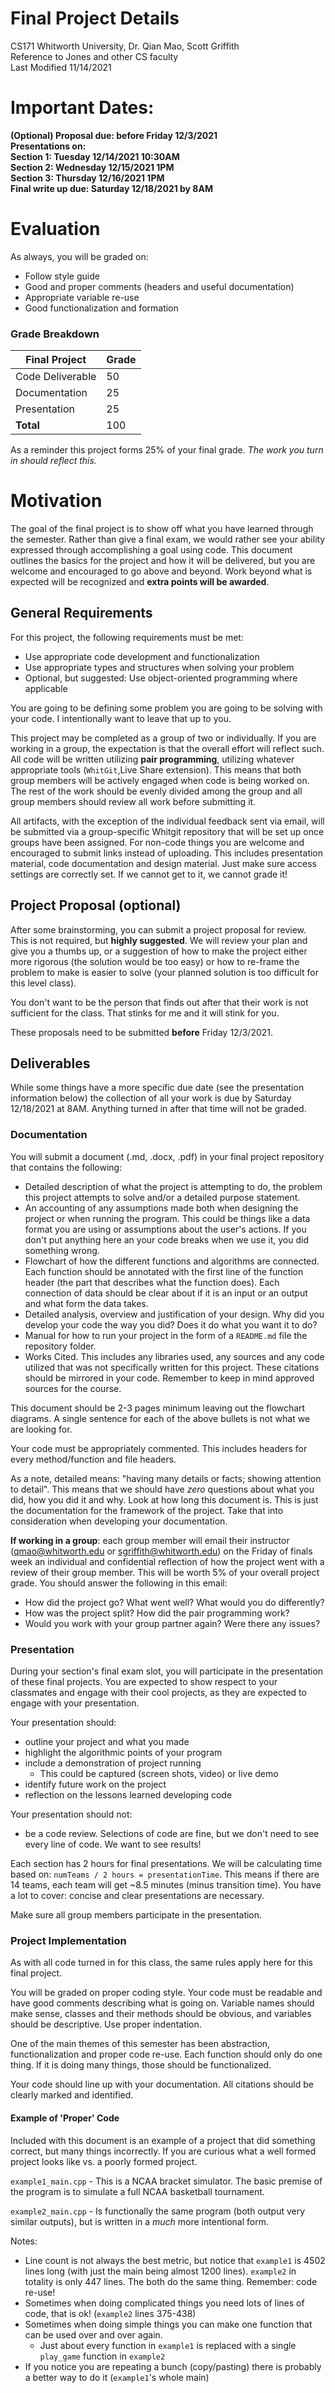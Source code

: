 # Final Project Details
CS171 Whitworth University, Dr. Qian Mao, Scott Griffith  
Reference to Jones and other CS faculty  
Last Modified 11/14/2021  

# Important Dates:
**(Optional) Proposal due: before Friday 12/3/2021**  
**Presentations on:**  
**Section 1: Tuesday 12/14/2021 10:30AM**  
**Section 2: Wednesday 12/15/2021 1PM**  
**Section 3: Thursday 12/16/2021 1PM**  
**Final write up due: Saturday 12/18/2021 by 8AM**

# Evaluation
As always, you will be graded on:
- Follow style guide
- Good and proper comments (headers and useful documentation)
- Appropriate variable re-use
- Good functionalization and formation

### Grade Breakdown
| Final Project                | Grade |
|------------------------------|-------|
| Code Deliverable             |  50   |
| Documentation                |  25   |
| Presentation                 |  25   |
|  __Total__                   |  100  |

As a reminder this project forms 25% of your final grade. *The work you turn in should reflect this.*

# Motivation
The goal of the final project is to show off what you have learned through the semester. Rather than give a final exam, we would rather see your ability expressed through accomplishing a goal using code. This document outlines the basics for the project and how it will be delivered, but you are welcome and encouraged to go above and beyond. Work beyond what is expected will be recognized and __extra points will be awarded__.

## General Requirements
For this project, the following requirements must be met:  
  * Use appropriate code development and functionalization
  * Use appropriate types and structures when solving your problem
  * Optional, but suggested: Use object-oriented programming where applicable

You are going to be defining some problem you are going to be solving with your code. I intentionally want to leave that up to you. 

This project may be completed as a group of two or individually. If you are working in a group, the expectation is that the overall effort will reflect such. All code will be written utilizing **pair programming**, utilizing whatever appropriate tools (`WhitGit`,Live Share extension). This means that both group members will be actively engaged when code is being worked on. The rest of the work should be evenly divided among the group and all group members should review all work before submitting it.

All artifacts, with the exception of the individual feedback sent via email, will be submitted via a group-specific Whitgit repository that will be set up once groups have been assigned. For non-code things you are welcome and encouraged to submit links instead of uploading. This includes presentation material, code documentation and design material. Just make sure access settings are correctly set. If we cannot get to it, we cannot grade it! 

## Project Proposal (optional)
After some brainstorming, you can submit a project proposal for review. This is not required, but **highly suggested**. We will review your plan and give you a thumbs up, or a suggestion of how to make the project either more rigorous (the solution would be too easy) or how to re-frame the problem to make is easier to solve (your planned solution is too difficult for this level class).

You don't want to be the person that finds out after that their work is not sufficient for the class. That stinks for me and it will stink for you.

These proposals need to be submitted __before__ Friday 12/3/2021.
 
## Deliverables

While some things have a more specific due date (see the presentation information below) the collection of all your work is due by Saturday 12/18/2021 at 8AM. Anything turned in after that time will not be graded. 

### Documentation
You will submit a document (.md, .docx, .pdf) in your final project repository that contains the following:
* Detailed description of what the project is attempting to do, the problem this project attempts to solve and/or a detailed purpose statement.
* An accounting of any assumptions made both when designing the project or when running the program. This could be things like a data format you are using or assumptions about the user's actions. If you don't put anything here an your code breaks when we use it, you did something wrong.
* Flowchart of how the different functions and algorithms are connected. Each function should be annotated with the first line of the function header (the part that describes what the function does). Each connection of data should be clear about if it is an input or an output and what form the data takes.
* Detailed analysis, overview and justification of your design. Why did you develop your code the way you did? Does it do what you want it to do?  
* Manual for how to run your project in the form of a `README.md` file the repository folder.
* Works Cited. This includes any libraries used, any sources and any code utilized that was not specifically written for this project. These citations should be mirrored in your code. Remember to keep in mind approved sources for the course.
  
This document should be 2-3 pages minimum leaving out the flowchart diagrams. A single sentence for each of the above bullets is not what we are looking for.

Your code must be appropriately commented. This includes headers for every method/function and file headers.

As a note, detailed means: "having many details or facts; showing attention to detail". This means that we should have _zero_ questions about what you did, how you did it and why. Look at how long this document is. This is just the documentation for the framework of the project. Take that into consideration when developing your documentation.

__If working in a group__: each group member will email their instructor (qmao@whitworth.edu or sgriffith@whitworth.edu) on the Friday of finals week an individual and confidential reflection of how the project went with a review of their group member. This will be worth 5% of your overall project grade. You should answer the following in this email:
* How did the project go? What went well? What would you do differently?
* How was the project split? How did the pair programming work?
* Would you work with your group partner again? Were there any issues?

### Presentation

During your section's final exam slot, you will participate in the presentation of these final projects. You are expected to show respect to your classmates and engage with their cool projects, as they are expected to engage with your presentation. 

Your presentation should:
* outline your project and what you made
* highlight the algorithmic points of your program
* include a demonstration of project running
  * This could be captured (screen shots, video) or live demo
* identify future work on the project
* reflection on the lessons learned developing code

Your presentation should not:
* be a code review. Selections of code are fine, but we don't need to see every line of code. We want to see results!

Each section has 2 hours for final presentations. We will be calculating time based on: `numTeams / 2 hours = presentationTime`. This means if there are 14 teams, each team will get ~8.5 minutes (minus transition time). You have a lot to cover: concise and clear presentations are necessary.  

Make sure all group members participate in the presentation.

### Project Implementation
As with all code turned in for this class, the same rules apply here for this final project.  

You will be graded on proper coding style. Your code must be readable and have good comments describing what is going on. Variable names should make sense, classes and their methods should be obvious, and variables should be descriptive. Use proper indentation.  

One of the main themes of this semester has been abstraction, functionalization and proper code re-use. Each function should only do one thing. If it is doing many things, those should be functionalized.

Your code should line up with your documentation. All citations should be clearly marked and identified.

#### Example of 'Proper' Code
Included with this document is an example of a project that did something correct, but many things incorrectly. If you are curious what a well formed project looks like vs. a poorly formed project.

`example1_main.cpp` - This is a NCAA bracket simulator. The basic premise of the program is to simulate a full NCAA basketball tournament. 

`example2_main.cpp` - Is functionally the same program (both output very similar outputs), but is written in a *much* more intentional form.

Notes:
* Line count is not always the best metric, but notice that `example1` is 4502 lines long (with just the main being almost 1200 lines). `example2` in totality is only 447 lines. The both do the same thing. Remember: code re-use!
* Sometimes when doing complicated things you need lots of lines of code, that is ok! (`example2` lines 375-438)
* Sometimes when doing simple things you can make one function that can be used over and over again.
  * Just about every function in `example1` is replaced with a single `play_game` function in `example2`
* If you notice you are repeating a bunch (copy/pasting) there is probably a better way to do it (`example1`'s whole main)